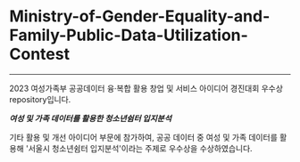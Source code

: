 # Ministry-of-Gender-Equality-and-Family-Public-Data-Utilization-Contest
---
2023 여성가족부 공공데이터 융·복합 활용 창업 및 서비스 아이디어 경진대회 우수상 repository입니다.

***여성 및 가족 데이터를 활용한 청소년쉼터 입지분석***

기타 활용 및 개선 아이디어 부문에 참가하여, 공공 데이터 중 여성 및 가족 데이터를 활용해 '서울시 청소년쉼터 입지분석'이라는 주제로 우수상을 수상하였습니다.
